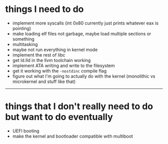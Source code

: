 # things I need to do
 - implement more syscalls (int 0x80 currently just prints whatever eax is pointing)
 - make loading elf files not garbage, maybe load multiple sections or something
 - multitasking
 - maybe not run everything in kernel mode
 - implement the rest of libc
 - get ld.lld in the llvm toolchain working
 - implement ATA writing and write to the filesystem
 - get it working with the `-nostdinc` compile flag
 - figure out what I'm going to actually do with the kernel (monolithic vs microkernel and stuff like that)

<hr>

# things that I don't really need to do but want to do eventually
 - UEFI booting
 - make the kernel and bootloader compatible with multiboot

